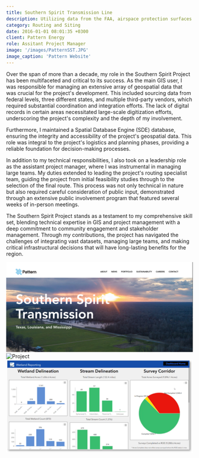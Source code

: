 ```yaml
---
title: Southern Spirit Transmission Line
description: Utilizing data from the FAA, airspace protection surfaces are modeled and made available to project teams.
category: Routing and Siting
date: 2016-01-01 08:01:35 +0300
client: Pattern Energy
role: Assitant Project Manager
image: '/images/PatternSST.JPG'
image_caption: 'Pattern Website'
---
```


Over the span of more than a decade, my role in the Southern Spirit Project has been multifaceted and critical to its success. As the main GIS user, I was responsible for managing an extensive array of geospatial data that was crucial for the project's development. This included sourcing data from federal levels, three different states, and multiple third-party vendors, which required substantial coordination and integration efforts. The lack of digital records in certain areas necessitated large-scale digitization efforts, underscoring the project's complexity and the depth of my involvement.

Furthermore, I maintained a Spatial Database Engine (SDE) database, ensuring the integrity and accessibility of the project's geospatial data. This role was integral to the project's logistics and planning phases, providing a reliable foundation for decision-making processes.

In addition to my technical responsibilities, I also took on a leadership role as the assistant project manager, where I was instrumental in managing large teams. My duties extended to leading the project's routing specialist team, guiding the project from initial feasibility studies through to the selection of the final route. This process was not only technical in nature but also required careful consideration of public input, demonstrated through an extensive public involvement program that featured several weeks of in-person meetings.

The Southern Spirit Project stands as a testament to my comprehensive skill set, blending technical expertise in GIS and project management with a deep commitment to community engagement and stakeholder management. Through my contributions, the project has navigated the challenges of integrating vast datasets, managing large teams, and making critical infrastructural decisions that will have long-lasting benefits for the region.

<div class="gallery-box">
  <div class="gallery">
    <img src="/images/PatternSST.JPG" loading="lazy" alt="Project">
    <img src="/images/Dashboard_1.png" loading="lazy" alt="Project">
    <img src="/images/Dashboard_2.png" loading="lazy" alt="Project">
  </div>
  <em></em>
</div>


